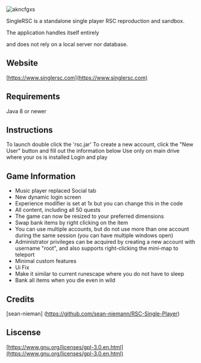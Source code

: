 
![akncfgxs](https://github.com/kenyy28/SingleRSC/assets/104810014/cc4eb4bc-814a-49b4-a2bf-bfee18179869)



SingleRSC is a standalone single player RSC reproduction and sandbox. 

The application handles itself entirely

and does not rely on a local server nor database. 
## Website
[https://www.singlersc.com](https://www.singlersc.com)
## Requirements
Java 8 or newer
## Instructions
To launch double click the 'rsc.jar'
To create a new account, click the "New User" button and
fill out the information below
Use only on main drive where your os is installed
Login and play
## Game Information
- Music player replaced Social tab
- New dynamic login screen
- Experience modifier is set at 1x but you can change this in the code
- All content, including all 50 quests
- The game can now be resized to your preferred dimensions
- Swap bank items by right clicking on the item
- You can use multiple accounts, but do not use more than one account during
  the same session (you can have multiple windows open)
- Administrator privileges can be acquired by creating a new account with username "root",
  and also supports right-clicking the mini-map to teleport
- Minimal custom features
- Ui Fix
- Make it similar to current runescape where you do not have to sleep
- Bank all items when you die even in wild
## Credits
[sean-nieman]
(https://github.com/sean-niemann/RSC-Single-Player)
## Liscense
[https://www.gnu.org/licenses/gpl-3.0.en.html](https://www.gnu.org/licenses/gpl-3.0.en.html)
